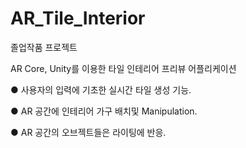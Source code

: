 # AR_Tile_Interior

졸업작품 프로젝트



AR Core, Unity를 이용한 타일 인테리어 프리뷰 어플리케이션




● 사용자의 입력에 기초한 실시간 타일 생성 기능.


● AR 공간에 인테리어 가구 배치및 Manipulation.


● AR 공간의 오브젝트들은 라이팅에 반응.
